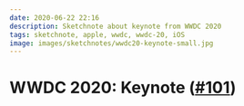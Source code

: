 ```yaml
---
date: 2020-06-22 22:16
description: Sketchnote about keynote from WWDC 2020
tags: sketchnote, apple, wwdc, wwdc-20, iOS
image: images/sketchnotes/wwdc20-keynote-small.jpg
---
```


# WWDC 2020: Keynote ([#101](https://developer.apple.com/videos/play/wwdc2020/101/))
